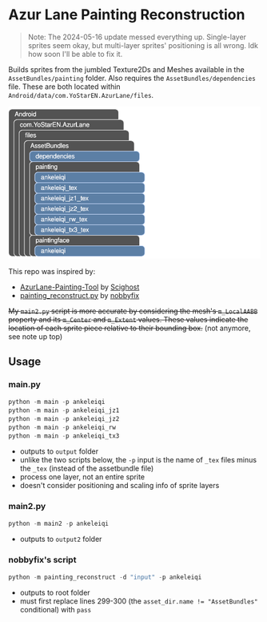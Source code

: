 # Azur Lane Painting Reconstruction

> Note: The 2024-05-16 update messed everything up. Single-layer sprites seem okay, but multi-layer sprites' positioning is all wrong. Idk how soon I'll be able to fix it.

Builds sprites from the jumbled Texture2Ds and Meshes available in the `AssetBundles/painting` folder. Also requires the `AssetBundles/dependencies` file. These are both located within `Android/data/com.YoStarEN.AzurLane/files`.

![azur-paint diagram](azur-paint.svg "made with draw.io")

This repo was inspired by:

* [AzurLane-Painting-Tool](https://github.com/Scighost/AzurLane-Painting-Tool/blob/6d6301257a558d9dbde4a65e4cf25650fca797c8/AzurLane-Painting-Tool/PaintingInfo.cs#L260) by [Scighost](https://github.com/Scighost)
* [painting_reconstruct.py](https://gist.github.com/nobbyfix/fb535462acc897ab1f39e5e9981e4645) by [nobbyfix](https://github.com/nobbyfix)

~~My `main2.py` script is more accurate by considering the mesh's `m_LocalAABB` property and its `m_Center` and `m_Extent` values. These values indicate the location of each sprite piece relative to their bounding box.~~ (not anymore, see note up top)

## Usage

### main.py

```py
python -m main -p ankeleiqi
python -m main -p ankeleiqi_jz1
python -m main -p ankeleiqi_jz2
python -m main -p ankeleiqi_rw
python -m main -p ankeleiqi_tx3
```

* outputs to `output` folder
* unlike the two scripts below, the `-p` input is the name of `_tex` files minus the `_tex` (instead of the assetbundle file)
* process one layer, not an entire sprite
* doesn't consider positioning and scaling info of sprite layers

### main2.py

```py
python -m main2 -p ankeleiqi
```

* outputs to `output2` folder

### nobbyfix's script

```py
python -m painting_reconstruct -d "input" -p ankeleiqi
```

* outputs to root folder
* must first replace lines 299-300 (the `asset_dir.name != "AssetBundles"` conditional) with `pass`